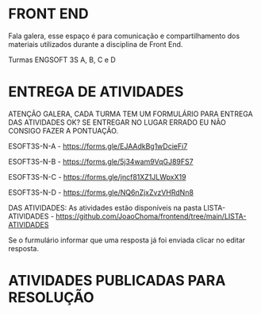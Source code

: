 # FRONT END

Fala galera, esse espaço é para comunicação e compartilhamento dos materiais utilizados durante a disciplina de Front End.

Turmas ENGSOFT 3S A, B, C e D

# ENTREGA DE ATIVIDADES

ATENÇÃO GALERA, CADA TURMA TEM UM FORMULÁRIO PARA ENTREGA DAS ATIVIDADES OK? SE ENTREGAR NO LUGAR ERRADO EU NÃO CONSIGO FAZER A PONTUAÇÃO.

ESOFT3S-N-A - https://forms.gle/EJAAdkBg1wDcieFi7

ESOFT3S-N-B - https://forms.gle/5j34wam9VqGJ89FS7

ESOFT3S-N-C - https://forms.gle/jncf81XZ1JLWpxX19

ESOFT3S-N-D - https://forms.gle/NQ6nZjxZvzVHRdNn8

DAS ATIVIDADES: As atividades estão disponíveis na pasta LISTA-ATIVIDADES - https://github.com/JoaoChoma/frontend/tree/main/LISTA-ATIVIDADES

Se o furmulário informar que uma resposta já foi enviada clicar no editar resposta.

# ATIVIDADES PUBLICADAS PARA RESOLUÇÃO
